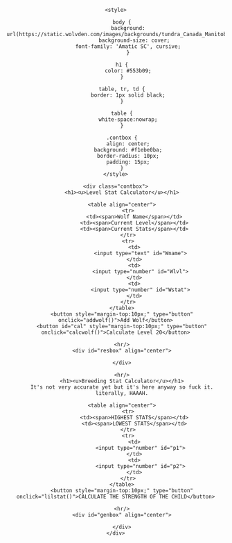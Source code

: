 <html>
<head>
	<title>level calculator</title>
	<script type="text/javascript" src="script.js"></script>
	<link href="https://fonts.googleapis.com/css2?family=Amatic+SC:wght@700&display=swap" rel="stylesheet">
	
	<style>
	
		body {
			background: url(https://static.wolvden.com/images/backgrounds/tundra_Canada_Manitoba_LaplandRosebay.png);
    			background-size: cover;
			font-family: 'Amatic SC', cursive;
    		}
		
		h1 {
			color: #553b09;
		}
		
		table, tr, td {
			border: 1px solid black;
		}
		
		table {
			white-space:nowrap;
		}
		
		.contbox {
			align: center;
			background: #f1ebe0ba;
			border-radius: 10px;
			padding: 15px;
		}
	</style>
	
</head>
<body align="center">

	<div class="contbox">
		<h1><u>Level Stat Calculator</u></h1>

		<table align="center">
			<tr>
				<td><span>Wolf Name</span></td>
				<td><span>Current Level</span></td>
				<td><span>Current Stats</span></td>
			</tr>
			<tr>
				<td>
					<input type="text" id="Wname">
				</td>
				<td>
					<input type="number" id="Wlvl">
				</td>
				<td>
					<input type="number" id="Wstat">
				</td>
			</tr>
		</table>
		<button style="margin-top:10px;" type="button" onclick="addwolf()">Add Wolf</button>
		<button id="cal" style="margin-top:10px;" type="button" onclick="calcwolf()">Calculate Level 20</button>

		<hr/>
		<div id="resbox" align="center">

		</div>

		<hr/>
		<h1><u>Breeding Stat Calculator</u></h1>
		It's not very accurate yet but it's here anyway so fuck it.
		literally, HAAAH.

		<table align="center">
			<tr>
				<td><span>HIGHEST STATS</span></td>
				<td><span>LOWEST STATS</span></td>
			</tr>
			<tr>
				<td>
					<input type="number" id="p1">
				</td>
				<td>
					<input type="number" id="p2">
				</td>
			</tr>
		</table>
		<button style="margin-top:10px;" type="button" onclick="lilstat()">CALCULATE THE STRENGTH OF THE CHILD</button>

		<hr/>
		<div id="genbox" align="center">

		</div>
	</div>
	
</body>
</html>
